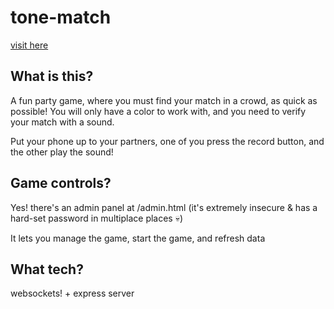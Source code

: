 # tone-match

[visit here](https://match.maple.music/)

## What is this?

A fun party game, where you must find your match in a crowd, as quick as possible! You will only have a color to work with, and you need to verify your match with a sound.

Put your phone up to your partners, one of you press the record button, and the other play the sound!

## Game controls?

Yes! there's an admin panel at /admin.html (it's extremely insecure & has a hard-set password in multiplace places :skull:)

It lets you manage the game, start the game, and refresh data

## What tech?

websockets! + express server